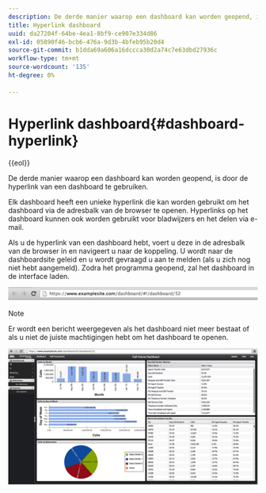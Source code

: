 ```yaml
---
description: De derde manier waarop een dashboard kan worden geopend, is door de hyperlink van een dashboard te gebruiken.
title: Hyperlink dashboard
uuid: da27204f-64be-4ea1-8bf9-ce907e334d86
exl-id: 05890f46-bcb6-476a-9d3b-4bfeb95b20d4
source-git-commit: b1dda69a606a16dccca30d2a74c7e63dbd27936c
workflow-type: tm+mt
source-wordcount: '135'
ht-degree: 0%

---
```


# Hyperlink dashboard{#dashboard-hyperlink}

{{eol}}

De derde manier waarop een dashboard kan worden geopend, is door de hyperlink van een dashboard te gebruiken.

Elk dashboard heeft een unieke hyperlink die kan worden gebruikt om het dashboard via de adresbalk van de browser te openen. Hyperlinks op het dashboard kunnen ook worden gebruikt voor bladwijzers en het delen via e-mail.

Als u de hyperlink van een dashboard hebt, voert u deze in de adresbalk van de browser in en navigeert u naar de koppeling. U wordt naar de dashboardsite geleid en u wordt gevraagd u aan te melden (als u zich nog niet hebt aangemeld). Zodra het programma geopend, zal het dashboard in de interface laden.

![](assets/db_hyperlink.png)

>[!NOTE]
>
>Er wordt een bericht weergegeven als het dashboard niet meer bestaat of als u niet de juiste machtigingen hebt om het dashboard te openen.

![](assets/db_hyperlink2.png)
